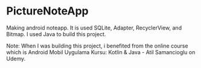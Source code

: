 # PictureNoteApp
Making android noteapp. It is used SQLite, Adapter, RecyclerView, and Bitmap. I used Java to build this project.

Note: When I was building this project, i benefited from the online course which is Android Mobil Uygulama Kursu: Kotlin & Java - Atil Samancioglu on Udemy.

